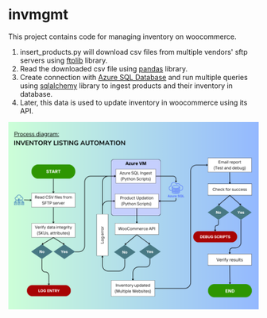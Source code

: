 # invmgmt
This project contains code for managing inventory on woocommerce.
1. insert_products.py will download csv files from multiple vendors' sftp servers using [ftplib](https://docs.python.org/3.12/library/ftplib.html#ftplib.FTP) library.
2. Read the downloaded csv file using [pandas](https://pypi.org/project/pandas/) library.
3. Create connection with [Azure SQL Database](https://azure.microsoft.com/en-us/products/azure-sql/database) and run multiple queries using [sqlalchemy](https://pypi.org/project/SQLAlchemy/) library to ingest products and their inventory in database.
4. Later, this data is used to update inventory in woocommerce using its API.

![Project Flow](images/flowchart.png)


